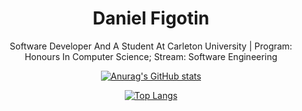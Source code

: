 <div align="center">
    
# Daniel Figotin

  Software Developer And A Student At Carleton University | Program: Honours In Computer Science; Stream: Software Engineering

</div>
<div align="center">

[![Anurag's GitHub stats](https://github-readme-stats.vercel.app/api?username=DevDanF&show_icons=true&theme=gruvbox)](https://github.com/DevDanF/github-readme-stats)
    
[![Top Langs](https://github-readme-stats.vercel.app/api/top-langs/?username=DevDanF&show_icons=true&theme=gruvbox)](https://github.com/DevDanF/github-readme-stats)
</div>
